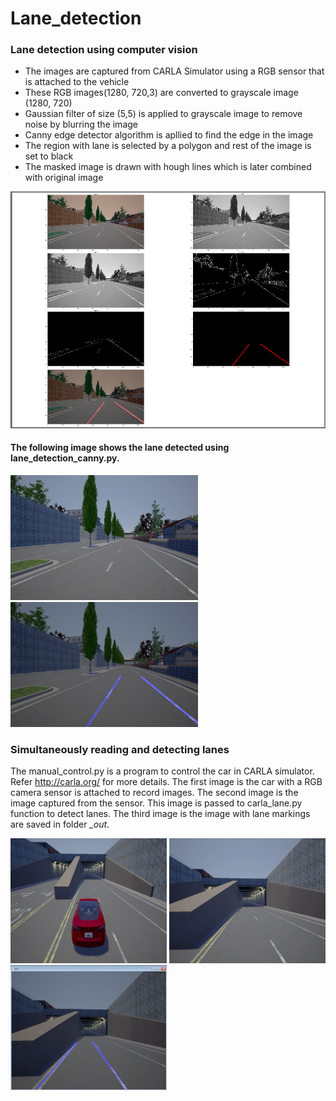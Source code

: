 # Lane_detection

### Lane detection using computer vision

* The images are captured from CARLA Simulator using a RGB sensor that is attached to the vehicle </br> 
* These RGB images(1280, 720,3) are converted to grayscale image (1280, 720) </br> 
* Gaussian filter of size (5,5) is applied to grayscale image to remove noise by blurring the image </br>
* Canny edge detector algorithm is apllied to find the edge in the image </br>
* The region with lane is selected by a polygon and rest of the image is set to black </br> 
* The masked image is drawn with hough lines which is later combined with original image </br>

![The ouput images of each step](./images/plot.PNG)

#### The following image shows the lane detected using lane_detection_canny.py.

<p float="left">
  <img src="./data/00002498.png" alt="image_"	title="image from simulator" width="300" height="200" />
  <img src="./_out/lane.PNG" alt="lane_"	title="Lane detected" width="300" height="200" /> 
</p>

### Simultaneously reading and detecting lanes

The manual_control.py is a program to control the car in CARLA simulator. Refer http://carla.org/ for more details. The first image is the car with a RGB camera sensor is attached to record images. The second image is the image captured from the sensor. This image is passed to carla_lane.py function to detect lanes. The third image is the image with lane markings are saved in folder *_out*. 

<p float="left">
  <img src="./images/carla_driving.png" alt="car"	title="Car with RGB sensor" width="250" height="200" />
  <img src="./data/test.png" alt="image"	title="Image captured from sensor" width="250" height="200" /> 
  <img src="./_out/lane_whiledriving.PNG" alt="lane"	title="Lane detected" width="250" height="200" />
</p>
